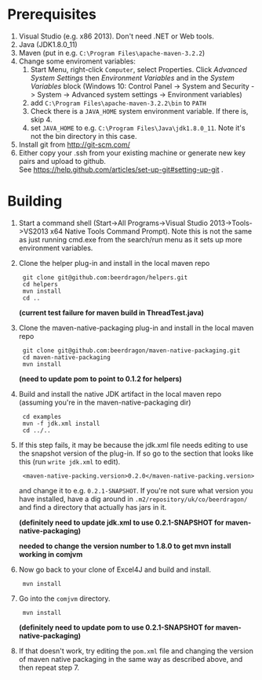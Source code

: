 Prerequisites
=============

1. Visual Studio (e.g. x86 2013).  Don't need .NET or Web tools.
2. Java (JDK1.8.0_11)
3. Maven (put in e.g. `C:\Program Files\apache-maven-3.2.2`)
4. Change some enviroment variables:
    1. Start Menu, right-click `Computer`, select Properties.
       Click *Advanced System Settings* then
       *Environment Variables* and in the *System Variables* block
        (Windows 10: Control Panel -> System and Security -> System -> Advanced system settings -> Environment variables)
    2. add `C:\Program Files\apache-maven-3.2.2\bin` to `PATH`
    3. Check there is a `JAVA_HOME` system environment variable.  If there is, skip 4.
    4. set `JAVA_HOME` to e.g. `C:\Program Files\Java\jdk1.8.0_11`.  Note it's not the bin directory in this case.
5. Install git from http://git-scm.com/
6. Either copy your .ssh from your existing machine or generate new key pairs and upload to github.  
   See https://help.github.com/articles/set-up-git#setting-up-git .

Building
========
1. Start a command shell (Start->All Programs->Visual Studio 2013->Tools->VS2013 x64 Native Tools Command Prompt).
   Note this is not the same as just running cmd.exe from the search/run menu as it sets up more environment variables.
2. Clone the helper plug-in and install in the local maven repo

        git clone git@github.com:beerdragon/helpers.git
        cd helpers
        mvn install
        cd ..
        
    **(current test failure for maven build in ThreadTest.java)**
3. Clone the maven-native-packaging plug-in and install in the local maven repo

        git clone git@github.com:beerdragon/maven-native-packaging.git
        cd maven-native-packaging
        mvn install
        
   **(need to update pom to point to 0.1.2 for helpers)**
4. Build and install the native JDK artifact in the local maven repo (assuming you're in the maven-native-packaging dir)

        cd examples
        mvn -f jdk.xml install
        cd ../..
5. If this step fails, it may be because the jdk.xml file needs editing to use the snapshot version of the plug-in.  If so
   go to the section that looks like this (run `write jdk.xml` to edit).

        <maven-native-packing.version>0.2.0</maven-native-packing.version>

   and change it to e.g. `0.2.1-SNAPSHOT`.  If you're not sure what version you have installed, have a dig around in
   `.m2/repository/uk/co/beerdragon/` and find a directory that actually has jars in it.
    
    **(definitely need to update jdk.xml to use 0.2.1-SNAPSHOT for maven-native-packaging)**
    
    **needed to change the version number to 1.8.0 to get mvn install working in comjvm**
6. Now go back to your clone of Excel4J and build and install. 
        
        mvn install 
7. Go into the `comjvm` directory.

        mvn install
        
    **(definitely need to update pom to use 0.2.1-SNAPSHOT for maven-native-packaging)**
8. If that doesn't work, try editing the `pom.xml` file and changing the version of maven native packaging in the same way 
    as described above, and then repeat step 7.

  
